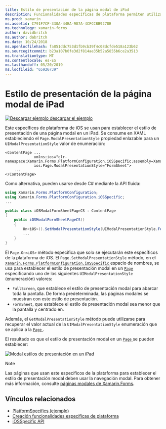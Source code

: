 ```yaml
---
title: Estilo de presentación de la página modal de iPad
description: Funcionalidades específicas de plataforma permiten utilizar la funcionalidad que solo está disponible en una plataforma concreta, sin necesidad de implementar los representadores personalizados o los efectos. En este artículo se explica cómo consumir el estilo de presentación de una página modal en un iPad de los conjuntos específicos de la plataforma de iOS.
ms.prod: xamarin
ms.assetid: C791F7CF-330A-44BA-987A-4CFCCBB9278B
ms.technology: xamarin-forms
author: davidbritch
ms.author: dabritch
ms.date: 10/24/2018
ms.openlocfilehash: fa851ddc753d1fb9cb39f4c08dcfde518a123b62
ms.sourcegitcommit: b23a107b0fe3d2f814ae35b52a5855b6ce2a3513
ms.translationtype: MT
ms.contentlocale: es-ES
ms.lasthandoff: 05/20/2019
ms.locfileid: "65926739"
---
```

# <a name="ipad-modal-page-presentation-style"></a>Estilo de presentación de la página modal de iPad

[![Descargar ejemplo](~/media/shared/download.png) descargar el ejemplo](https://developer.xamarin.com/samples/xamarin-forms/UserInterface/PlatformSpecifics/)

Este específicos de plataforma de iOS se usan para establecer el estilo de presentación de una página modal en un iPad. Se consume en XAML estableciendo el `Page.ModalPresentationStyle` propiedad enlazable para un `UIModalPresentationStyle` valor de enumeración:

```xaml
<ContentPage ...
             xmlns:ios="clr-namespace:Xamarin.Forms.PlatformConfiguration.iOSSpecific;assembly=Xamarin.Forms.Core"
             ios:Page.ModalPresentationStyle="FormSheet">
    ...
</ContentPage>
```

Como alternativa, pueden usarse desde C# mediante la API fluida:

```csharp
using Xamarin.Forms.PlatformConfiguration;
using Xamarin.Forms.PlatformConfiguration.iOSSpecific;
...

public class iOSModalFormSheetPageCS : ContentPage
{
    public iOSModalFormSheetPageCS()
    {
        On<iOS>().SetModalPresentationStyle(UIModalPresentationStyle.FormSheet);
        ...
    }
}
```

El `Page.On<iOS>` método especifica que solo se ejecutarán este específicos de la plataforma de iOS. El `Page.SetModalPresentationStyle` método, en el [ `Xamarin.Forms.PlatformConfiguration.iOSSpecific` ](xref:Xamarin.Forms.PlatformConfiguration.iOSSpecific) espacio de nombres, se usa para establecer el estilo de presentación modal en un [ `Page` ](xref:Xamarin.Forms.Page) especificando uno de los siguientes `UIModalPresentationStyle` (enumeración) valores:

- `FullScreen`, que establece el estilo de presentación modal para abarcar toda la pantalla. De forma predeterminada, las páginas modales se muestran con este estilo de presentación.
- `FormSheet`, que establece el estilo de presentación modal sea menor que la pantalla y centrado en.

Además, el `GetModalPresentationStyle` método puede utilizarse para recuperar el valor actual de la `UIModalPresentationStyle` enumeración que se aplica a la [ `Page` ](xref:Xamarin.Forms.Page).

El resultado es que el estilo de presentación modal en un [ `Page` ](xref:Xamarin.Forms.Page) se pueden establecer:

[![](page-presentation-style-images/modal-presentation-style-small.png "Modal estilos de presentación en un iPad")](page-presentation-style-images/modal-presentation-style-large.png#lightbox "Modal estilos de presentación en un iPad")

> [!NOTE]
> Las páginas que usan este específicos de la plataforma para establecer el estilo de presentación modal deben usar la navegación modal. Para obtener más información, consulte [páginas modales de Xamarin.Forms](~/xamarin-forms/app-fundamentals/navigation/modal.md).

## <a name="related-links"></a>Vínculos relacionados

- [PlatformSpecifics (ejemplo)](https://developer.xamarin.com/samples/xamarin-forms/UserInterface/PlatformSpecifics/)
- [Creación funcionalidades específicas de plataforma](~/xamarin-forms/platform/platform-specifics/index.md#creating-platform-specifics)
- [iOSSpecific API](xref:Xamarin.Forms.PlatformConfiguration.iOSSpecific)
